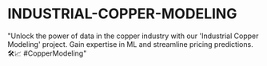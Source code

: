 # INDUSTRIAL-COPPER-MODELING
 "Unlock the power of data in the copper industry with our 'Industrial Copper Modeling' project. Gain expertise in ML and streamline pricing predictions. 🛠️📈 #CopperModeling"
